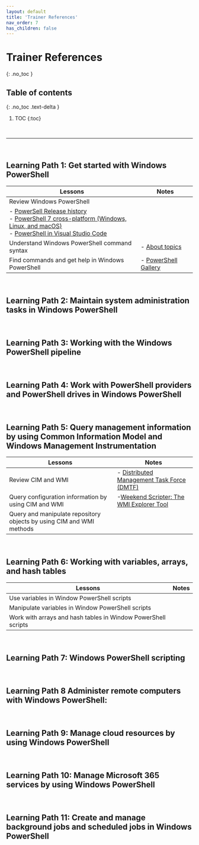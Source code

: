 ```yaml
---
layout: default
title: 'Trainer References'
nav_order: 7
has_children: false
---
```


# Trainer References
{: .no_toc }


## Table of contents
{: .no_toc .text-delta }

1. TOC
{:toc}

<br/>

---

<br/>

## Learning Path 1: Get started with Windows PowerShell


| Lessons | Notes |
| --- | ---
| Review Windows PowerShell | 
- [PowerSell Release history](https://learn.microsoft.com/en-us/powershell/scripting/install/powershell-support-lifecycle#release-history) <br> - [PowerShell 7 cross-platform (Windows, Linux, and macOS)](https://github.com/PowerShell/PowerShell) <br> - [PowerShell in Visual Studio Code](https://code.visualstudio.com/docs/languages/powershell) |
| Understand Windows PowerShell command syntax | - [About topics](https://learn.microsoft.com/en-us/powershell/module/microsoft.powershell.core/about/about) | 
| Find commands and get help in Windows PowerShell |  - [PowerShell Gallery](https://www.powershellgallery.com/) | 


<br/>

## Learning Path 2: Maintain system administration tasks in Windows PowerShell

<!--
| Lessons | Notes |
| --- | ---
| --- | --- |
-->

<br/>

## Learning Path 3: Working with the Windows PowerShell pipeline

<!--
| Lessons | Notes |
| --- | ---
| --- | --- |
-->

<br/>


## Learning Path 4: Work with PowerShell providers and PowerShell drives in Windows PowerShell

<!--
| Lessons | Notes |
| --- | ---
| --- | --- |
-->

<br/>

## Learning Path 5: Query management information by using Common Information Model and Windows Management Instrumentation


| Lessons | Notes |
| --- | ---
| Review CIM and WMI | - [Distributed Management Task Force (DMTF)](https://www.dmtf.org/) |
| Query configuration information by using CIM and WMI | -[Weekend Scripter: The WMI Explorer Tool](https://devblogs.microsoft.com/scripting/weekend-scripter-the-wmi-explorer-tool/) |
| Query and manipulate repository objects by using CIM and WMI methods |  |



<br/>

## Learning Path 6: Working with variables, arrays, and hash tables

| Lessons | Notes |
| --- | ---
| Use variables in Window PowerShell scripts | | 
| Manipulate variables in Window PowerShell scripts | | 
| Work with arrays and hash tables in Window PowerShell scripts | | 



<br/>

## Learning Path 7: Windows PowerShell scripting

<!--
| Lessons | Notes |
| --- | ---
| --- | --- |
-->


<br/>

## Learning Path 8 Administer remote computers with Windows PowerShell: 
<!--
| Lessons | Notes |
| --- | ---
| --- | --- |
-->



<br/>

## Learning Path 9: Manage cloud resources by using Windows PowerShell

<!--
| Lessons | Notes |
| --- | ---
| --- | --- |
-->


<br/>

## Learning Path 10: Manage Microsoft 365 services by using Windows PowerShell

<!--
| Lessons | Notes |
| --- | ---
| --- | --- |
-->


<br/>

## Learning Path 11: Create and manage background jobs and scheduled jobs in Windows PowerShell

<!--
| Lessons | Notes |
| --- | ---
| --- | --- |
-->


<br/>
